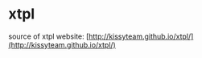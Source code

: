 xtpl
====

source of xtpl website: [http://kissyteam.github.io/xtpl/](http://kissyteam.github.io/xtpl/)
